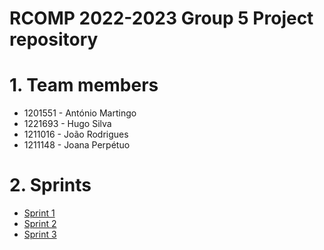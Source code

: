 RCOMP 2022-2023 Group 5 Project repository 
===========================================
# 1. Team members #
* 1201551 - António Martingo
* 1221693 - Hugo Silva
* 1211016 - João Rodrigues
* 1211148 - Joana Perpétuo

# 2. Sprints #
* [Sprint 1](doc/sprint1/)
* [Sprint 2](doc/sprint2/)
* [Sprint 3](doc/sprint3/)
